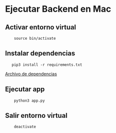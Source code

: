 # Ejecutar Backend en Mac

## Activar entorno virtual
        source bin/activate


##  Instalar dependencias
       pip3 install -r requirements.txt

[Archivo de dependencias](./requirements.txt)
## Ejecutar app
        python3 app.py

## Salir entorno virtual
        deactivate



